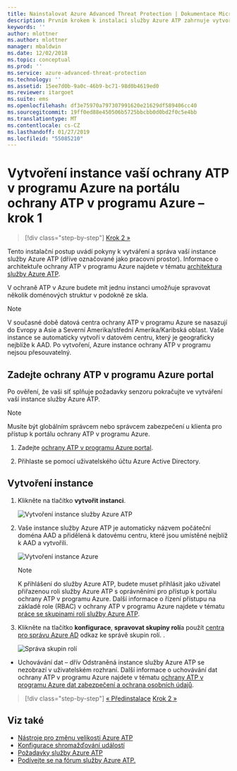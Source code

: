 ```yaml
---
title: Nainstalovat Azure Advanced Threat Protection | Dokumentace Microsoftu
description: Prvním krokem k instalaci služby Azure ATP zahrnuje vytvoření instance pro nasazení služby Azure ATP.
keywords: ''
author: mlottner
ms.author: mlottner
manager: mbaldwin
ms.date: 12/02/2018
ms.topic: conceptual
ms.prod: ''
ms.service: azure-advanced-threat-protection
ms.technology: ''
ms.assetid: 15ee7d0b-9a0c-46b9-bc71-98d0b4619ed0
ms.reviewer: itargoet
ms.suite: ems
ms.openlocfilehash: df3e75970a797307991620e21629df589406cc40
ms.sourcegitcommit: 19ff0ed88e450506b5725bbcbb0d0bd2f0c5e4bb
ms.translationtype: MT
ms.contentlocale: cs-CZ
ms.lasthandoff: 01/27/2019
ms.locfileid: "55085210"
---
```

# <a name="creating-your-azure-atp-instance-in-the-azure-atp-portal---step-1"></a>Vytvoření instance vaší ochrany ATP v programu Azure na portálu ochrany ATP v programu Azure – krok 1

> [!div class="step-by-step"]
> [Krok 2 »](install-atp-step2.md)

Tento instalační postup uvádí pokyny k vytváření a správa vaší instance služby Azure ATP (dříve označované jako pracovní prostor). Informace o architektuře ochrany ATP v programu Azure najdete v tématu [architektura služby Azure ATP](atp-architecture.md).

V ochraně ATP v Azure budete mít jednu instanci umožňuje spravovat několik doménových struktur v podokně ze skla. 

> [!NOTE]
> V současné době datová centra ochrany ATP v programu Azure se nasazují do Evropy a Asie a Severní Amerika/střední Amerika/Karibská oblast. Vaše instance se automaticky vytvoří v datovém centru, který je geograficky nejblíže k AAD. Po vytvoření, Azure instance ochrany ATP v programu nejsou přesouvatelný. 

## <a name="enter-the-azure-atp-portal"></a>Zadejte ochrany ATP v programu Azure portal

Po ověření, že vaši síť splňuje požadavky senzoru pokračujte ve vytváření vaší instance služby Azure ATP.

> [!NOTE]
>Musíte být globálním správcem nebo správcem zabezpečení u klienta pro přístup k portálu ochrany ATP v programu Azure.


1.  Zadejte [ochrany ATP v programu Azure portal](https://portal.atp.azure.com).

2.  Přihlaste se pomocí uživatelského účtu Azure Active Directory.

## <a name="create-your-instance"></a>Vytvoření instance

1. Klikněte na tlačítko **vytvořit instanci**. 

    ![Vytvoření instance služby Azure ATP](media/create-instance.png)

2. Vaše instance služby Azure ATP je automaticky názvem počáteční doména AAD a přidělená k datovému centru, které jsou umístěné nejblíž k AAD a vytvořili. 

    ![Vytvoření instance Azure](media/instance-created.png)

    > [!NOTE]
    > K přihlášení do služby Azure ATP, budete muset přihlásit jako uživatel přiřazenou roli služby Azure ATP s oprávněními pro přístup k portálu ochrany ATP v programu Azure. Další informace o řízení přístupu na základě role (RBAC) v ochrany ATP v programu Azure najdete v tématu [práce se skupinami rolí služby Azure ATP](atp-role-groups.md).
 
3. Klikněte na tlačítko **konfigurace**, **spravovat skupiny rolí**a použít [centra pro správu Azure AD](https://docs.microsoft.com/azure/active-directory/active-directory-assign-admin-roles-azure-portal) odkaz ke správě skupin rolí. .

    ![Správa skupin rolí](media/creation-manage-role-groups.png)

- Uchovávání dat – dřív Odstraněná instance služby Azure ATP se nezobrazí v uživatelském rozhraní. Další informace o uchovávání dat ochrany ATP v programu Azure najdete v tématu [ochrany ATP v programu Azure dat zabezpečení a ochrana osobních údajů](atp-privacy-compliance.md).


> [!div class="step-by-step"]
> [« Předinstalace](atp-prerequisites.md)
> [Krok 2 »](install-atp-step2.md)



## <a name="see-also"></a>Viz také
- [Nástroje pro změnu velikosti Azure ATP](http://aka.ms/aatpsizingtool)
- [Konfigurace shromažďování událostí](configure-event-collection.md)
- [Požadavky služby Azure ATP](atp-prerequisites.md)
- [Podívejte se na fórum služby Azure ATP.](https://aka.ms/azureatpcommunity)
